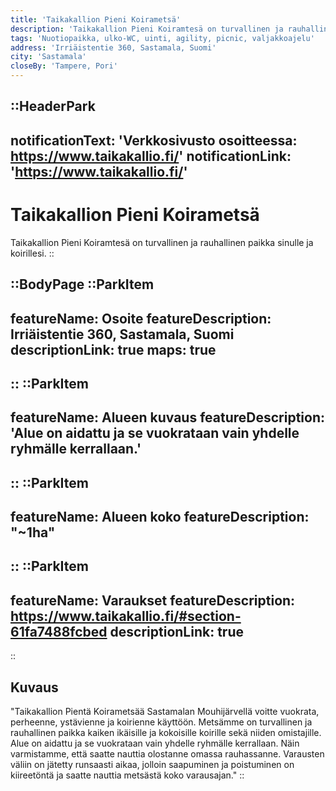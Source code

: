 ```yaml
---
title: 'Taikakallion Pieni Koirametsä'
description: 'Taikakallion Pieni Koiramtesä on turvallinen ja rauhallinen paikka sinulle ja koirillesi.'
tags: 'Nuotiopaikka, ulko-WC, uinti, agility, picnic, valjakkoajelu'
address: 'Irriäistentie 360, Sastamala, Suomi'
city: 'Sastamala'
closeBy: 'Tampere, Pori'
---
```


::HeaderPark
---
notificationText: 'Verkkosivusto osoitteessa: https://www.taikakallio.fi/'
notificationLink: 'https://www.taikakallio.fi/'
---
# Taikakallion Pieni Koirametsä
Taikakallion Pieni Koiramtesä on turvallinen ja rauhallinen paikka sinulle ja koirillesi.
::

::BodyPage
::ParkItem
---
featureName: Osoite
featureDescription: Irriäistentie 360, Sastamala, Suomi
descriptionLink: true
maps: true
---
::
::ParkItem
---
featureName: Alueen kuvaus
featureDescription: 'Alue on aidattu ja se vuokrataan vain yhdelle ryhmälle kerrallaan.'
---
::
::ParkItem
---
featureName: Alueen koko
featureDescription: "~1ha"
---
::
::ParkItem
---
featureName: Varaukset
featureDescription: https://www.taikakallio.fi/#section-61fa7488fcbed
descriptionLink: true
---
::
## Kuvaus
"Taikakallion Pientä Koirametsää Sastamalan Mouhijärvellä voitte vuokrata, perheenne, ystävienne ja koirienne käyttöön. Metsämme on turvallinen ja rauhallinen paikka kaiken ikäisille ja kokoisille koirille sekä niiden omistajille. Alue on aidattu ja se vuokrataan vain yhdelle ryhmälle kerrallaan. Näin varmistamme, että saatte nauttia olostanne omassa rauhassanne. Varausten väliin on jätetty runsaasti aikaa, jolloin saapuminen ja poistuminen on kiireetöntä ja saatte nauttia metsästä koko varausajan."
::